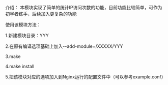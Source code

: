 介绍：
本模块实现了简单的统计IP访问次数的功能，目前功能比较简单，可作为初学者练手，后续加入更复杂的功能

使用该模块方法：

1.新建模块目录：YYY

2.在原有编译选项基础上加入--add-module=/XXXXX/YYY

3.make

4.make install

5.把该模块对应的选项加入到Nginx运行的配置文件中（可以参考example.conf）
